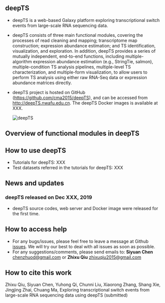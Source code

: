 ## deepTS
- deepTS is a web-based Galaxy platform exploring transcriptional switch events from large-scale RNA sequencing data.
- deepTS consists of three main functional modules, covering the processes of read cleaning and mapping; transcriptome map construction; expression abundance estimation; and TS identification, visualization, and exploration. In addition, deepTS provides a series of mutually independent, end-to-end functions, including multiple-algorithm expression abundance estimation (e.g., StringTie, salmon), multiple-condition TS analysis pipelines, multiple-level TS characterization, and multiple-form visualization, to allow users to perform TS analysis using either raw RNA-Seq data or expression abundance matrices directly.
- deepTS project is hosted on GitHub (https://github.com/cma2015/deepTS), and can be accessed from http://deepTS.nwafu.edu.cn. The deepTS Docker images is available at XXX.

    ![deepTS](XXX)

## Overview of functional modules in deepTS

## How to use deepTS

- Tutorials for deepTS: XXX
- Test datasets referred in the tutorials for deepTS: XXX

## News and updates

### deepTS released on Dec XXX, 2019

- deepTS source codes, web server and Docker image were released for the first time.

## How to access help
* For any bugs/issues, please feel free to leave a message at Github [issues](<https://github.com/cma2015/deepTS/issues>). We will try our best to deal with all issues as soon as possible.
* For any suggestions/comments, please send emails to: __Siyuan Chen__ <chenzhuod@gmail.com> or __Zhixu Qiu__ <zhixuqiu2015@gmail.com>

## How to cite this work
Zhixu Qiu, Siyuan Chen, Yuhong Qi,  Chunni Liu, Xiaorong Zhang, Shang Xie, Jingjing Zhai, Chuang Ma, Exploring transcriptional switch events from large-scale RNA sequencing data using deepTS (submitted)
